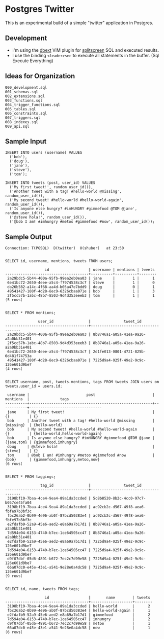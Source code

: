 # Postgres Twitter

This is an experimental build of a simple "twitter" application in Postgres.


## Development

* I'm using the [dbext] VIM plugin for [splitscreen] SQL and executed results.
* I use the binding `<leader>see` to execute all statements in the buffer. (Sql Execute Everything)

[dbext]: https://github.com/vim-scripts/dbext.vim
[splitscreen]: https://www.dropbox.com/s/220z2nd5qdizho0/Screenshot%202015-05-08%2023.55.47.png?dl=0


## Ideas for Organization

    000_development.sql
    001_schemas.sql
    002_extensions.sql
    003_functions.sql
    004_trigger_functions.sql
    005_tables.sql
    006_constraints.sql
    007_triggers.sql
    008_indexes.sql
    009_api.sql


## Sample Input

    INSERT INTO users (username) VALUES
      ('bob'),
      ('doug'),
      ('jane'),
      ('steve'),
      ('tom');

    INSERT INTO tweets (post, user_id) VALUES
      ('My first tweet!', random_user_id()),
      ('Another tweet with a tag! #hello-world @missing', random_user_id()),
      ('My second tweet! #hello-world #hello-world-again', random_user_id()),
      ('Is anyone else hungry? #imHUNGRY #gimmefood @TOM @jane', random_user_id()),
      ('@steve hola!', random_user_id()),
      ('@bob I am! #imhungry #metoo #gimmefood #now', random_user_id());


## Sample Output

    Connection: T(PGSQL)  D(twitter)  U(shuber)   at 23:50


    SELECT id, username, mentions, tweets FROM users;

                      id                  | username | mentions | tweets 
    --------------------------------------+----------+----------+--------
     2a29bdc5-5b44-400a-95fb-99ea2eb0ea03 | jane     |        1 |      1
     6e41bc72-2650-4eee-a5c4-f7974538c3c7 | steve    |        1 |      0
     da26b582-a14c-4f68-aa4d-b05a47e7bdd9 | doug     |        0 |      1
     49541427-180f-4d28-8ec9-6326cbaa071e | bob      |        1 |      3
     2f5cc57b-1abc-48b7-8503-9d4d353eeeb3 | tom      |        1 |      1
    (5 rows)


    SELECT * FROM mentions;

                   user_id                |               tweet_id               
    --------------------------------------+--------------------------------------
     2a29bdc5-5b44-400a-95fb-99ea2eb0ea03 | 8b8746a1-a05a-41ea-9a26-a2a0bb31e401
     2f5cc57b-1abc-48b7-8503-9d4d353eeeb3 | 8b8746a1-a05a-41ea-9a26-a2a0bb31e401
     6e41bc72-2650-4eee-a5c4-f7974538c3c7 | 2d1fe013-0801-4721-825b-6d481f74753a
     49541427-180f-4d28-8ec9-6326cbaa071e | 7225d9a4-025f-49e2-9c9c-126e601d9be7
    (4 rows)


    SELECT username, post, tweets.mentions, tags FROM tweets JOIN users on tweets.user_id = users.id;

     username |                          post                          |  mentions  |              tags               
    ----------+--------------------------------------------------------+------------+---------------------------------
     jane     | My first tweet!                                        | {}         | {}
     bob      | Another tweet with a tag! #hello-world @missing        | {missing}  | {hello-world}
     bob      | My second tweet! #hello-world #hello-world-again       | {}         | {hello-world,hello-world-again}
     bob      | Is anyone else hungry? #imHUNGRY #gimmefood @TOM @jane | {jane,tom} | {gimmefood,imhungry}
     doug     | @steve hola!                                           | {steve}    | {}
     tom      | @bob I am! #imhungry #metoo #gimmefood #now            | {bob}      | {gimmefood,imhungry,metoo,now}
    (6 rows)


    SELECT * FROM taggings;

                    tag_id                |               tweet_id               
    --------------------------------------+--------------------------------------
     3198bf19-7baa-4ce4-9ea4-89a1da3ccded | 5c8b8520-8b2c-4cc0-97c7-b057ce45fa04
     3198bf19-7baa-4ce4-9ea4-89a1da3ccded | ac92cb2c-d567-49f8-aea6-fbfe97b3bf3c
     fbc26ab2-0b99-4e96-ab0f-87bcd50383e4 | ac92cb2c-d567-49f8-aea6-fbfe97b3bf3c
     e2fdafb9-52a9-45e6-aed2-e8a69a7b17d1 | 8b8746a1-a05a-41ea-9a26-a2a0bb31e401
     7d594e04-6153-4740-b7ec-1ce64505cc47 | 8b8746a1-a05a-41ea-9a26-a2a0bb31e401
     e2fdafb9-52a9-45e6-aed2-e8a69a7b17d1 | 7225d9a4-025f-49e2-9c9c-126e601d9be7
     7d594e04-6153-4740-b7ec-1ce64505cc47 | 7225d9a4-025f-49e2-9c9c-126e601d9be7
     d9f07dbf-05d6-4891-b672-7ec2c7d99e58 | 7225d9a4-025f-49e2-9c9c-126e601d9be7
     66a07dc0-e45e-43e1-a541-9e28e0a4dc58 | 7225d9a4-025f-49e2-9c9c-126e601d9be7
    (9 rows)


    SELECT id, name, tweets FROM tags;

                      id                  |       name        | tweets 
    --------------------------------------+-------------------+--------
     3198bf19-7baa-4ce4-9ea4-89a1da3ccded | hello-world       |      2
     fbc26ab2-0b99-4e96-ab0f-87bcd50383e4 | hello-world-again |      1
     e2fdafb9-52a9-45e6-aed2-e8a69a7b17d1 | gimmefood         |      2
     7d594e04-6153-4740-b7ec-1ce64505cc47 | imhungry          |      2
     d9f07dbf-05d6-4891-b672-7ec2c7d99e58 | metoo             |      1
     66a07dc0-e45e-43e1-a541-9e28e0a4dc58 | now               |      1
    (6 rows)
